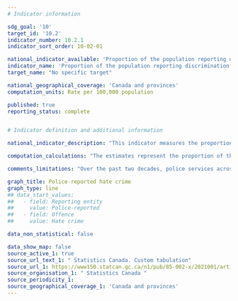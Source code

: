 ```yaml
---
# Indicator information

sdg_goal: '10'
target_id: '10.2'
indicator_number: 10.2.1
indicator_sort_order: 10-02-01

national_indicator_available: 'Proportion of the population reporting discrimination or unfair treatment'
indicator_name: 'Proportion of the population reporting discrimination or unfair treatment'
target_name: "No specific target"

national_geographical_coverage: 'Canada and provinces'
computation_units: Rate per 100,000 population

published: true
reporting_status: complete


# Indicator definition and additional information

national_indicator_description: "This indicator measures the proportion of the population reporting discrimination or unfair treatment. Hate crimes refer to criminal offences motivated by bias, prejudice, or hate based on race, national or ethnic origin, language, colour, religion, sex, age, mental or physical disability, sexual orientation or any other similar factor, such as profession or political beliefs."

computation_calculations: "The estimates represent the proportion of the population reporting discrimination or unfair treatment per 100,000 population."

comments_limitations: "Over the past two decades, police services across Canada have continued to advance their identification and reporting of hate crime incidents. Changes in reporting practices can have an effect on hate crime statistics. For example, an increase in the number of hate crime incidents reported can be influenced by the introduction of a hate crime awareness campaign. Data for Canada include provinces and territories."

graph_title: Police-reported hate crime
graph_type: line
## data_start_values:
##   - field: Reporting entity
##     value: Police-reported
##   - field: Offence
##     value: Hate crime

data_non_statistical: false

data_show_map: false
source_active_1: true
source_url_text_1: " Statistics Canada. Custom tabulation"
source_url_1: https://www150.statcan.gc.ca/n1/pub/85-002-x/2021001/article/00002-eng.htm
source_organisation_1: " Statistics Canada "
source_periodicity_1: 
source_geographical_coverage_1: 'Canada and provinces'
---
```

